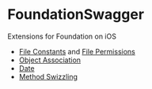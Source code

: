 FoundationSwagger
=================

Extensions for Foundation on iOS

 - [File Constants](Docs/FileConstants.md) and [File Permissions](FilePermissions.md)
 - [Object Association](Docs/ObjectAssociation.md)
 - [Date](Docs/Date.md)
 - [Method Swizzling](Docs/MethodSwizzling.md)
